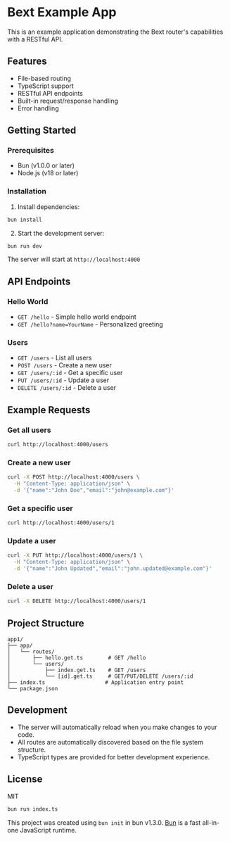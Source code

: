 # Bext Example App

This is an example application demonstrating the Bext router's capabilities with a RESTful API.

## Features

- File-based routing
- TypeScript support
- RESTful API endpoints
- Built-in request/response handling
- Error handling

## Getting Started

### Prerequisites

- Bun (v1.0.0 or later)
- Node.js (v18 or later)

### Installation

1. Install dependencies:

```bash
bun install
```

2. Start the development server:

```bash
bun run dev
```

The server will start at `http://localhost:4000`

## API Endpoints

### Hello World

- `GET /hello` - Simple hello world endpoint
- `GET /hello?name=YourName` - Personalized greeting

### Users

- `GET /users` - List all users
- `POST /users` - Create a new user
- `GET /users/:id` - Get a specific user
- `PUT /users/:id` - Update a user
- `DELETE /users/:id` - Delete a user

## Example Requests

### Get all users

```bash
curl http://localhost:4000/users
```

### Create a new user

```bash
curl -X POST http://localhost:4000/users \
  -H "Content-Type: application/json" \
  -d '{"name":"John Doe","email":"john@example.com"}'
```

### Get a specific user

```bash
curl http://localhost:4000/users/1
```

### Update a user

```bash
curl -X PUT http://localhost:4000/users/1 \
  -H "Content-Type: application/json" \
  -d '{"name":"John Updated","email":"john.updated@example.com"}'
```

### Delete a user

```bash
curl -X DELETE http://localhost:4000/users/1
```

## Project Structure

```
app1/
├── app/
│   └── routes/
│       ├── hello.get.ts        # GET /hello
│       └── users/
│           ├── index.get.ts    # GET /users
│           └── [id].get.ts     # GET/PUT/DELETE /users/:id
├── index.ts                   # Application entry point
└── package.json
```

## Development

- The server will automatically reload when you make changes to your code.
- All routes are automatically discovered based on the file system structure.
- TypeScript types are provided for better development experience.

## License

MIT
```bash
bun run index.ts
```

This project was created using `bun init` in bun v1.3.0. [Bun](https://bun.com) is a fast all-in-one JavaScript runtime.
